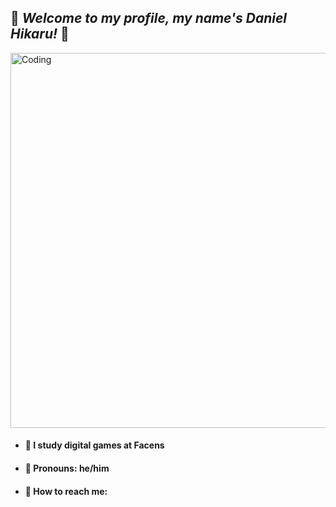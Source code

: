 ## 🐣 **_Welcome to my profile, my name's Daniel Hikaru!_** 🐣
<img align="center" alt="Coding" width="600" src= https://i.pinimg.com/originals/81/2b/ef/812bef685305e8bf6e8b7e54fa2012f4.gif>

- #### 📖 I study digital games at Facens 
- #### 🦀 Pronouns: he/him
- #### 🥸 How to reach me:  



